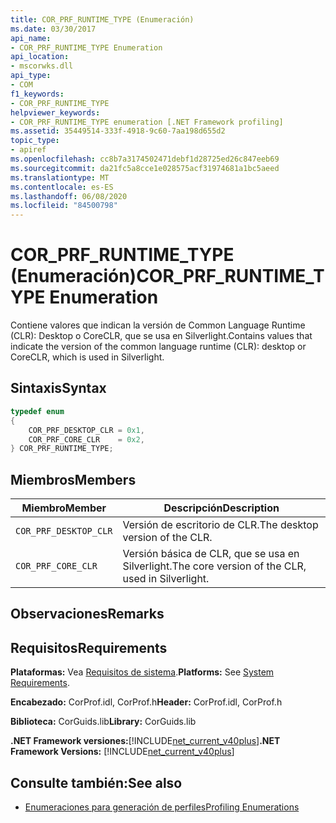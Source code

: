 ```yaml
---
title: COR_PRF_RUNTIME_TYPE (Enumeración)
ms.date: 03/30/2017
api_name:
- COR_PRF_RUNTIME_TYPE Enumeration
api_location:
- mscorwks.dll
api_type:
- COM
f1_keywords:
- COR_PRF_RUNTIME_TYPE
helpviewer_keywords:
- COR_PRF_RUNTIME_TYPE enumeration [.NET Framework profiling]
ms.assetid: 35449514-333f-4918-9c60-7aa198d655d2
topic_type:
- apiref
ms.openlocfilehash: cc8b7a3174502471debf1d28725ed26c847eeb69
ms.sourcegitcommit: da21fc5a8cce1e028575acf31974681a1bc5aeed
ms.translationtype: MT
ms.contentlocale: es-ES
ms.lasthandoff: 06/08/2020
ms.locfileid: "84500798"
---
```

# <a name="cor_prf_runtime_type-enumeration"></a><span data-ttu-id="3d03f-102">COR_PRF_RUNTIME_TYPE (Enumeración)</span><span class="sxs-lookup"><span data-stu-id="3d03f-102">COR_PRF_RUNTIME_TYPE Enumeration</span></span>
<span data-ttu-id="3d03f-103">Contiene valores que indican la versión de Common Language Runtime (CLR): Desktop o CoreCLR, que se usa en Silverlight.</span><span class="sxs-lookup"><span data-stu-id="3d03f-103">Contains values that indicate the version of the common language runtime (CLR): desktop or CoreCLR, which is used in Silverlight.</span></span>  
  
## <a name="syntax"></a><span data-ttu-id="3d03f-104">Sintaxis</span><span class="sxs-lookup"><span data-stu-id="3d03f-104">Syntax</span></span>  
  
```cpp  
typedef enum  
{  
    COR_PRF_DESKTOP_CLR = 0x1,  
    COR_PRF_CORE_CLR    = 0x2,  
} COR_PRF_RUNTIME_TYPE;  
```  
  
## <a name="members"></a><span data-ttu-id="3d03f-105">Miembros</span><span class="sxs-lookup"><span data-stu-id="3d03f-105">Members</span></span>  
  
|<span data-ttu-id="3d03f-106">Miembro</span><span class="sxs-lookup"><span data-stu-id="3d03f-106">Member</span></span>|<span data-ttu-id="3d03f-107">Descripción</span><span class="sxs-lookup"><span data-stu-id="3d03f-107">Description</span></span>|  
|------------|-----------------|  
|`COR_PRF_DESKTOP_CLR`|<span data-ttu-id="3d03f-108">Versión de escritorio de CLR.</span><span class="sxs-lookup"><span data-stu-id="3d03f-108">The desktop version of the CLR.</span></span>|  
|`COR_PRF_CORE_CLR`|<span data-ttu-id="3d03f-109">Versión básica de CLR, que se usa en Silverlight.</span><span class="sxs-lookup"><span data-stu-id="3d03f-109">The core version of the CLR, used in Silverlight.</span></span>|  
  
## <a name="remarks"></a><span data-ttu-id="3d03f-110">Observaciones</span><span class="sxs-lookup"><span data-stu-id="3d03f-110">Remarks</span></span>  
  
## <a name="requirements"></a><span data-ttu-id="3d03f-111">Requisitos</span><span class="sxs-lookup"><span data-stu-id="3d03f-111">Requirements</span></span>  
 <span data-ttu-id="3d03f-112">**Plataformas:** Vea [Requisitos de sistema](../../get-started/system-requirements.md).</span><span class="sxs-lookup"><span data-stu-id="3d03f-112">**Platforms:** See [System Requirements](../../get-started/system-requirements.md).</span></span>  
  
 <span data-ttu-id="3d03f-113">**Encabezado:** CorProf.idl, CorProf.h</span><span class="sxs-lookup"><span data-stu-id="3d03f-113">**Header:** CorProf.idl, CorProf.h</span></span>  
  
 <span data-ttu-id="3d03f-114">**Biblioteca:** CorGuids.lib</span><span class="sxs-lookup"><span data-stu-id="3d03f-114">**Library:** CorGuids.lib</span></span>  
  
 <span data-ttu-id="3d03f-115">**.NET Framework versiones:**[!INCLUDE[net_current_v40plus](../../../../includes/net-current-v40plus-md.md)]</span><span class="sxs-lookup"><span data-stu-id="3d03f-115">**.NET Framework Versions:** [!INCLUDE[net_current_v40plus](../../../../includes/net-current-v40plus-md.md)]</span></span>  
  
## <a name="see-also"></a><span data-ttu-id="3d03f-116">Consulte también:</span><span class="sxs-lookup"><span data-stu-id="3d03f-116">See also</span></span>

- [<span data-ttu-id="3d03f-117">Enumeraciones para generación de perfiles</span><span class="sxs-lookup"><span data-stu-id="3d03f-117">Profiling Enumerations</span></span>](profiling-enumerations.md)
